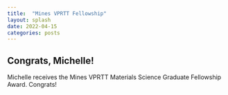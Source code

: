 ```yaml
---
title:  "Mines VPRTT Fellowship"
layout: splash
date: 2022-04-15
categories: posts
---
```


## Congrats, Michelle! 
Michelle receives the Mines VPRTT Materials Science Graduate Fellowship Award. Congrats! 

